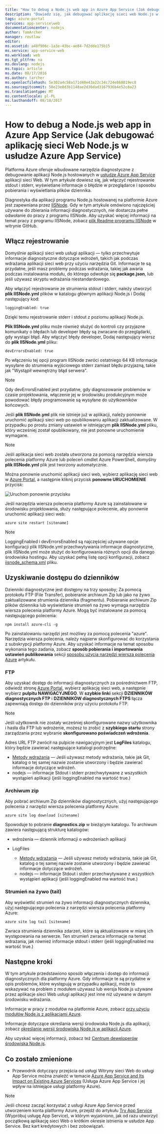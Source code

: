 ```yaml
---
title: "How to debug a Node.js web app in Azure App Service (Jak debugować aplikację sieci Web Node.js w usłudze Azure App Service)"
description: "Dowiedz się, jak debugować aplikację sieci web Node.js w usłudze Azure App Service."
tags: azure-portal
services: app-service\web
documentationcenter: nodejs
author: TomArcher
manager: routlaw
editor: 
ms.assetid: a48f906c-1a3e-43bc-ae84-7d2dde175b15
ms.service: app-service-web
ms.workload: web
ms.tgt_pltfrm: na
ms.devlang: nodejs
ms.topic: article
ms.date: 08/17/2016
ms.author: tarcher
ms.openlocfilehash: 5e302a4c58a171d40e43a22c34c724e868019ec8
ms.sourcegitcommit: 50e23e8d3b1148ae2d36dad3167936b4e52c8a23
ms.translationtype: MT
ms.contentlocale: pl-PL
ms.lasthandoff: 08/18/2017
---
```

# <a name="how-to-debug-a-nodejs-web-app-in-azure-app-service"></a>How to debug a Node.js web app in Azure App Service (Jak debugować aplikację sieci Web Node.js w usłudze Azure App Service)
Platforma Azure oferuje wbudowane narzędzia diagnostyczne z debugowanie aplikacji Node.js hostowanych w [usłudze Azure App Service](http://go.microsoft.com/fwlink/?LinkId=529714) aplikacji sieci Web. W tym artykule dowiesz się, jak włączyć rejestrowanie stdout i stderr, wyświetlane informacje o błędzie w przeglądarce i sposobu pobierania i wyświetlania plików dziennika.

Diagnostyka dla aplikacji programu Node.js hostowanej na platformie Azure jest zapewniana przez [IISNode]. Gdy w tym artykule omówiono najczęściej używane do zbierania informacji diagnostycznych, nie dostarcza pełne odwołanie do pracy z programu IISNode. Aby uzyskać więcej informacji na temat pracy z programu IISNode, zobacz [plik Readme programu IISNode] w witrynie GitHub.

<a id="enablelogging"></a>

## <a name="enable-logging"></a>Włącz rejestrowanie
Domyślnie aplikacji sieci web usługi aplikacji — tylko przechwytuje informacje diagnostyczne dotyczące wdrożeń, takich jak podczas wdrażania aplikacji sieci web przy użyciu narzędzia Git. Informacje te są przydatne, jeśli masz problemy podczas wdrażania, takiej jak awaria podczas instalowania modułu, do którego odwołuje się **package.json**, lub jeśli używasz skryptu wdrażania niestandardowego.

Aby włączyć rejestrowanie ze strumienia stdout i stderr, należy utworzyć **plik IISNode.yml** plików w katalogu głównym aplikacji Node.js i Dodaj następujący kod:

    loggingEnabled: true

Dzięki temu rejestrowanie stderr i stdout z poziomu aplikacji Node.js.

**Plik IISNode.yml** pliku może również służyć do kontroli czy przyjazne komunikaty o błędach lub developer błędy są zwracane do przeglądarki, gdy wystąpi błąd. Aby włączyć błędy developer, Dodaj następujący wiersz do **plik IISNode.yml** pliku:

    devErrorsEnabled: true

Po włączeniu tej opcji program IISNode zwróci ostatniego 64 KB informacje wysyłane do strumienia wyjściowego stderr zamiast błędu przyjazną, takie jak "Wystąpił wewnętrzny błąd serwera".

> [!NOTE]
> Gdy devErrorsEnabled jest przydatne, gdy diagnozowanie problemów w czasie projektowania, włączenie jej w środowisku produkcyjnym może powodować błędy programowanie są wysyłane do użytkowników końcowych.
> 
> 

Jeśli **plik IISNode.yml** plik nie istnieje już w aplikacji, należy ponownie uruchomić aplikacji sieci web po opublikowaniu aplikacji zaktualizowane. W przypadku po prostu zmiany ustawień w istniejącym **plik IISNode.yml** pliku, który wcześniej został opublikowany, nie jest ponowne uruchomienie wymagane.

> [!NOTE]
> Jeśli aplikacja sieci web została utworzona za pomocą narzędzia wiersza polecenia platformy Azure lub poleceń cmdlet Azure PowerShell, domyślny **plik IISNode.yml** plik jest tworzony automatycznie.
> 
> 

Można ponownie uruchomić aplikacji sieci web, wybierz aplikację sieci web w [Azure Portal](https://portal.azure.com), a następnie kliknij przycisk **ponowne URUCHOMIENIE** przycisk:

![Uruchom ponownie przycisku][restart-button]

Jeśli narzędzia wiersza polecenia platformy Azure są zainstalowane w środowisku projektowania, służy następujące polecenie, aby ponownie uruchomić aplikacji sieci web:

    azure site restart [sitename]

> [!NOTE]
> LoggingEnabled i devErrorsEnabled są najczęściej używane opcje konfiguracji plik IISNode.yml przechwytywania informacje diagnostyczne, plik IISNode.yml może służyć do konfigurowania różnych opcji dla danego środowiska hostingu. Aby uzyskać pełną listę opcji konfiguracji, zobacz [iisnode_schema.xml](https://github.com/tjanczuk/iisnode/blob/master/src/config/iisnode_schema.xml) pliku.
> 
> 

<a id="viewlogs"></a>

## <a name="accessing-logs"></a>Uzyskiwanie dostępu do dzienników
Dzienniki diagnostyczne jest dostępny na trzy sposoby; Za pomocą protokołu FTP (File Transfer), pobieranie archiwum Zip lub jako na żywo zaktualizowane strumienia dziennika (fragmentu). Pobieranie archiwum Zip plików dziennika lub wyświetlanie strumień na żywo wymaga narzędzia wiersza polecenia platformy Azure. Mogą być instalowane za pomocą następującego polecenia:

    npm install azure-cli -g

Po zainstalowaniu narzędzi jest możliwy za pomocą polecenia "azure". Narzędzia wiersza polecenia, należy najpierw skonfigurować do korzystania z subskrypcji platformy Azure. Aby uzyskać informacje na temat sposobu wykonania tego zadania, zobacz **sposób pobierania i importowania ustawień publikowania** sekcji [sposobu użycia narzędzi wiersza polecenia Azure](../xplat-cli-connect.md) artykułu.

### <a name="ftp"></a>FTP
Aby uzyskać dostęp do informacji diagnostycznych za pośrednictwem FTP, odwiedź stronę [Azure Portal](https://portal.azure.com), wybierz aplikację sieci web, a następnie wybierz **pulpitu NAWIGACYJNEGO**. W **szybkie linki** sekcji **DZIENNIKÓW diagnostycznych FTP** i **DZIENNIKÓW diagnostycznych FTPS** łącza zapewniają dostęp do dzienników przy użyciu protokołu FTP.

> [!NOTE]
> Jeśli użytkownik nie zostały wcześniej skonfigurowane nazwy użytkownika i hasła dla FTP lub wdrożenie, możesz to zrobić z **szybkiego startu** strony zarządzania przez wybranie **skonfigurowano poświadczeń wdrożenia**.
> 
> 

Adres URL FTP zwrócił na pulpicie nawigacyjnym jest **LogFiles** katalogu, który będzie zawierać następujące katalogi podrzędne:

* [Metody wdrażania](web-sites-deploy.md) — Jeśli używasz metody wdrażania, takie jak Git, katalog o tej samej nazwie zostanie utworzony i będzie zawierać informacje dotyczące wdrożeń.
* nodejs — informacje Stdout i stderr przechwytywane z wszystkich wystąpień aplikacji (jeśli loggingEnabled ma wartość true.)

### <a name="zip-archive"></a>Archiwum zip
Aby pobrać archiwum Zip dzienników diagnostycznych, użyj następującego polecenia z narzędzi wiersza polecenia platformy Azure:

    azure site log download [sitename]

Spowoduje to pobranie **diagnostics.zip** w bieżącym katalogu. To archiwum zawiera następującą strukturę katalogów:

* wdrożenia — dziennik informacji o wdrożeniach aplikacji
* LogFiles
  
  * [Metody wdrażania](web-sites-deploy.md) — Jeśli używasz metody wdrażania, takie jak Git, katalog o tej samej nazwie zostanie utworzony i będzie zawierać informacje dotyczące wdrożeń.
  * nodejs — informacje Stdout i stderr przechwytywane z wszystkich wystąpień aplikacji (jeśli loggingEnabled ma wartość true.)

### <a name="live-stream-tail"></a>Strumień na żywo (tail)
Aby wyświetlić strumień na żywo informacji diagnostycznych dziennika, użyj następującego polecenia z narzędzi wiersza polecenia platformy Azure:

    azure site log tail [sitename]

Zwraca strumienia dziennika zdarzeń, które są aktualizowane w miarę ich występowania na serwerze. Ten strumień zwraca informacje na temat wdrażania, jak również informacje stdout i stderr (jeśli loggingEnabled ma wartość true.)

<a id="nextsteps"></a>

## <a name="next-steps"></a>Następne kroki
W tym artykule przedstawiono sposób włączenia i dostęp do informacji diagnostycznych dla platformy Azure. Gdy informacje te są przydatne w opis problemów, które występują w przypadku aplikacji, może to wskazywać na problem z modułem używasz lub wersja Node.js używane przez aplikacje sieci Web usługi aplikacji jest inne niż używane w danym środowisku wdrażania.

Informacje w pracy z modułów na platformie Azure, zobacz [przy użyciu modułów Node.js z aplikacjami Azure](../nodejs-use-node-modules-azure-apps.md).

Informacje dotyczące określania wersji środowiska Node.js dla aplikacji, zobacz [określanie wersji środowiska Node.js w aplikacji Azure].

Aby uzyskać więcej informacji, zobacz też [Centrum deweloperów środowiska Node.js](/develop/nodejs/).

## <a name="whats-changed"></a>Co zostało zmienione
* Przewodnik dotyczący przejścia od usługi Witryny sieci Web do usługi App Service można znaleźć w temacie [Azure App Service and Its Impact on Existing Azure Services](http://go.microsoft.com/fwlink/?LinkId=529714) (Usługa Azure App Service i jej wpływ na istniejące usługi platformy Azure).

> [!NOTE]
> Jeśli chcesz zacząć korzystać z usługi Azure App Service przed utworzeniem konta platformy Azure, przejdź do artykułu [Try App Service](https://azure.microsoft.com/try/app-service/) (Wypróbuj usługę App Service), w którym wyjaśniono, jak od razu utworzyć początkową aplikację sieci Web o krótkim okresie istnienia w usłudze App Service. Bez kart kredytowych i bez zobowiązań.
> 
> 

[IISNode]: https://github.com/tjanczuk/iisnode
[plik Readme programu IISNode]: https://github.com/tjanczuk/iisnode#readme
[How to Use The Azure Command-Line Interface]:../cli-install-nodejs.md
[Using Node.js Modules with Azure Applications]: ../nodejs-use-node-modules-azure-apps.md
[określanie wersji środowiska Node.js w aplikacji Azure]: ../nodejs-specify-node-version-azure-apps.md

[restart-button]: ./media/web-sites-nodejs-debug/restartbutton.png


